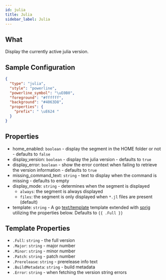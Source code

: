 ```yaml
---
id: julia
title: Julia
sidebar_label: Julia
---
```


## What

Display the currently active julia version.

## Sample Configuration

```json
{
  "type": "julia",
  "style": "powerline",
  "powerline_symbol": "\uE0B0",
  "foreground": "#ffffff",
  "background": "#4063D8",
  "properties": {
    "prefix": " \uE624 "
  }
}
```

## Properties

- home_enabled: `boolean` - display the segment in the HOME folder or not - defaults to `false`
- display_version: `boolean` - display the julia version - defaults to `true`
- display_error: `boolean` - show the error context when failing to retrieve the version information - defaults to `true`
- missing_command_text: `string` - text to display when the command is missing - defaults to empty
- display_mode: `string` - determines when the segment is displayed
  - `always`: the segment is always displayed
  - `files`: the segment is only displayed when `*.jl` files are present (default)
- template: `string` - A go [text/template][go-text-template] template extended with [sprig][sprig] utilizing the
properties below. Defaults to `{{ .Full }}`

## Template Properties

- `.Full`: `string` - the full version
- `.Major`: `string` - major number
- `.Minor`: `string` - minor number
- `.Patch`: `string` - patch number
- `.Prerelease`: `string` - prerelease info text
- `.BuildMetadata`: `string` - build metadata
- `.Error`: `string` - when fetching the version string errors

[go-text-template]: https://golang.org/pkg/text/template/
[sprig]: https://masterminds.github.io/sprig/

